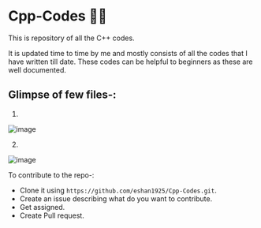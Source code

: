 # Cpp-Codes 👨‍💻

This is repository of all the C++ codes.

It is updated time to time by me and mostly consists of all the codes that I have written till date.
These codes can be helpful to beginners as these are well documented.

## Glimpse of few files-:

1.
![image](https://user-images.githubusercontent.com/78701779/142752911-22ef44b0-af00-4583-a09d-b3fbb9f67ca6.png)

2.
![image](https://user-images.githubusercontent.com/78701779/142752926-37a0c6a1-2228-4363-8df0-8343478a65d6.png)

To contribute to the repo-:

- Clone it using `https://github.com/eshan1925/Cpp-Codes.git`.
- Create an issue describing what do you want to contribute.
- Get assigned.
- Create Pull request.
